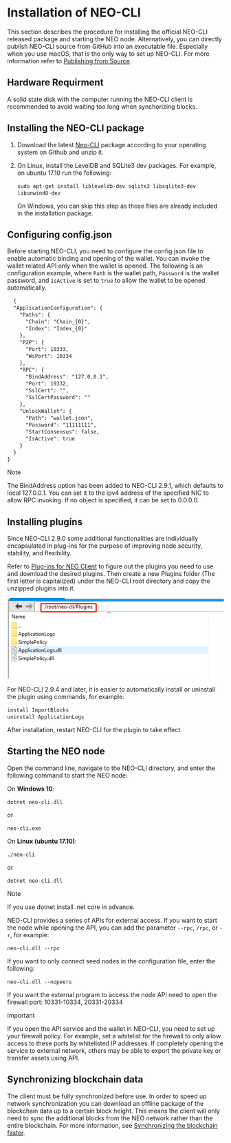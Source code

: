 # Installation of NEO-CLI 

This section describes the procedure for installing the official NEO-CLI released package and starting the NEO node. Alternatively, you can directly publish NEO-CLI source from GitHub into an executable file. Especially when you use macOS, that is the only way to set up NEO-CLI. For more information refer to [Publishing from Source](publish.md).

## Hardware Requirment

A solid state disk with the computer running the NEO-CLI client  is recommended to avoid waiting too long when synchorizing blocks.


## Installing the NEO-CLI package

1. Download the latest [Neo-CLI](https://github.com/neo-project/neo-cli/releases) package according to your operating system on Github and unzip it.

2. On Linux, install the LevelDB and SQLite3 dev packages. For example, on ubuntu 17.10 run the following:

   ```
   sudo apt-get install libleveldb-dev sqlite3 libsqlite3-dev libunwind8-dev
   ```

   On Windows, you can skip this step as those files are already included in the installation package.

## Configuring config.json

Before starting NEO-CLI, you need to configure the config.json file to enable automatic binding and opening of the wallet. You can invoke the wallet related API only when the wallet is opened. The following is an configuration example, where `Path` is the wallet path, `Password` is the wallet password, and `IsActive` is set to `true` to allow the wallet to be opened automatically.

```
  {
  "ApplicationConfiguration": {
    "Paths": {
      "Chain": "Chain_{0}",
      "Index": "Index_{0}"
    },
    "P2P": {
      "Port": 10333,
      "WsPort": 10334
    },
    "RPC": {
      "BindAddress": "127.0.0.1",
      "Port": 10332,
      "SslCert": "",
      "SslCertPassword": ""
    },
    "UnlockWallet": {
      "Path": "wallet.json",
      "Password": "11111111",
      "StartConsensus": false,
      "IsActive": true
    }
  }
}
```

> [!Note]
>
> The BindAddress option has been added to NEO-CLI 2.9.1, which defaults to local 127.0.0.1. You can set it to the ipv4 address of the specified NIC to allow RPC invoking. If no object is specified, it can be set to 0.0.0.0.

## Installing plugins

Since NEO-CLI 2.9.0 some additional functionalities are individually encapsulated in plug-ins for the purpose of improving node security, stability, and flexibility. 

Refer to [Plug-ins for NEO Client](../plugin.md) to figure out the plugins you need to use and download the desired plugins. Then create a new Plugins folder (The first letter is capitalized) under the NEO-CLI root directory and copy the unzipped plugins into it. 

![](../../../assets/plugins.png)

For NEO-CLI 2.9.4 and later, it is easier to automatically install or uninstall the plugin using commands, for example:

```
install ImportBlocks
uninstall ApplicationLogs
```

After installation, restart NEO-CLI for the plugin to take effect.

## Starting the NEO node

Open the command line, navigate to the NEO-CLI directory, and enter the following command to start the NEO node:

On **Windows 10**:

```
dotnet neo-cli.dll
```

or 

```
neo-cli.exe
```

On **Linux (ubuntu 17.10)**:

```
./neo-cli
```

or

```
dotnet neo-cli.dll
```

> [!Note]
>
> If you  use dotnet install .net core in advance.

NEO-CLI provides a series of APIs for external access. If you want to start the node while opening the API, you can add the parameter `--rpc`, `/rpc`, or `-r`, for example:

```
neo-cli.dll --rpc
```
If you want to only connect seed nodes in the configuration file, enter the following:

```
neo-cli.dll --nopeers 
```

If you want the external program to access the node API need to open the firewall port: 10331-10334, 20331-20334

> [!Important]
>
> If you open the API service and the wallet in NEO-CLI, you need to set up your firewall policy. For example, set a whitelist for the firewall to only allow access to these ports by whitelisted IP addresses. If completely opening the service to external network, others may be able to export the private key or transfer assets using API.

## Synchronizing blockchain data

The client must be fully synchronized before use. In order to speed up network synchronization you can download an offline package of the blockchain data up to a certain block height.  This means the client will only need to sync the additional blocks from the NEO network rather than the entire blockchain. For more information,  see  [Synchronizing the blockchain faster](../../network/syncblocks.md).